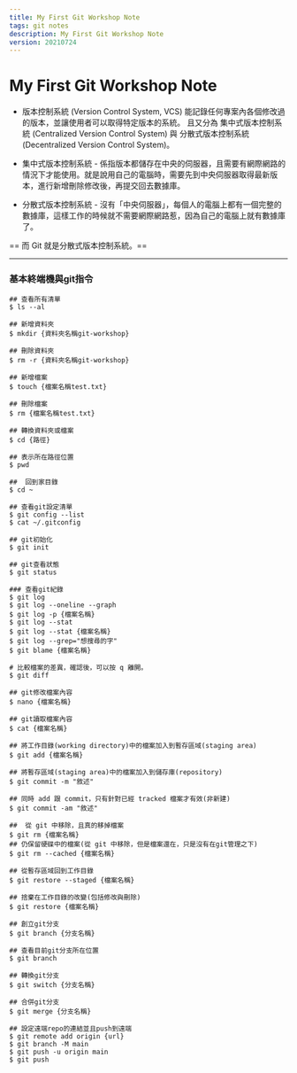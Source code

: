 ```yaml
---
title: My First Git Workshop Note
tags: git notes
description: My First Git Workshop Note
version: 20210724
---
```


# My First Git Workshop Note

* 版本控制系統 (Version Control System, VCS) 能記錄任何專案內各個修改過的版本，並讓使用者可以取得特定版本的系統。
且又分為 集中式版本控制系統 (Centralized Version Control System) 與 分散式版本控制系統 (Decentralized Version Control System)。

* 集中式版本控制系統 - 係指版本都儲存在中央的伺服器，且需要有網際網路的情況下才能使用。就是說用自己的電腦時，需要先到中央伺服器取得最新版本，進行新增刪除修改後，再提交回去數據庫。

* 分散式版本控制系統 - 沒有「中央伺服器」，每個人的電腦上都有一個完整的數據庫，這樣工作的時候就不需要網際網路惹，因為自己的電腦上就有數據庫了。

== 而 Git 就是分散式版本控制系統。==

---
### 基本終端機與git指令
```bash=
## 查看所有清單
$ ls --al

## 新增資料夾
$ mkdir {資料夾名稱git-workshop}

## 刪除資料夾
$ rm -r {資料夾名稱git-workshop}

## 新增檔案
$ touch {檔案名稱test.txt}

## 刪除檔案
$ rm {檔案名稱test.txt}

## 轉換資料夾或檔案
$ cd {路徑}

## 表示所在路徑位置
$ pwd

##  回到家目錄
$ cd ~

## 查看git設定清單
$ git config --list
$ cat ~/.gitconfig

## git初始化
$ git init

## git查看狀態
$ git status

### 查看git紀錄
$ git log
$ git log --oneline --graph
$ git log -p {檔案名稱}
$ git log --stat
$ git log --stat {檔案名稱} 
$ git log --grep="想搜尋的字"
$ git blame {檔案名稱}

# 比較檔案的差異，確認後，可以按 q 離開。
$ git diff

## git修改檔案內容
$ nano {檔案名稱}

## git讀取檔案內容
$ cat {檔案名稱}

## 將工作目錄(working directory)中的檔案加入到暫存區域(staging area)
$ git add {檔案名稱}

## 將暫存區域(staging area)中的檔案加入到儲存庫(repository)
$ git commit -m "敘述"

## 同時 add 跟 commit，只有針對已經 tracked 檔案才有效(非新建)
$ git commit -am "敘述"

##  從 git 中移除，且真的移掉檔案 
$ git rm {檔案名稱}
## 仍保留硬碟中的檔案(從 git 中移除，但是檔案還在，只是沒有在git管理之下) 
$ git rm --cached {檔案名稱}

## 從暫存區域回到工作目錄
$ git restore --staged {檔案名稱}
 
## 捨棄在工作目錄的改變(包括修改與刪除)
$ git restore {檔案名稱}

## 創立git分支
$ git branch {分支名稱}

## 查看目前git分支所在位置
$ git branch 

## 轉換git分支
$ git switch {分支名稱}

## 合併git分支
$ git merge {分支名稱}

## 設定遠端repo的連結並且push到遠端  
$ git remote add origin {url}
$ git branch -M main
$ git push -u origin main
$ git push
```

